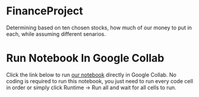 # FinanceProject
Determining based on ten chosen stocks, how much of our money to put in each, while assuming different senarios.

# Run Notebook In Google Collab

Click the link below to run [our notebook](https://github.com/kchmielewski02//blob/master/Project_KC_RN_JY.ipynb) directly in Google Collab. No coding is required to run this notebook, you just need to run every code cell in order or simply click Runtime -> Run all and wait for all cells to run. 
